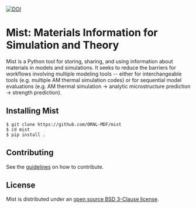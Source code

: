 [![DOI](https://zenodo.org/badge/771682646.svg)](https://zenodo.org/doi/10.5281/zenodo.10815290)
# Mist: Materials Information for Simulation and Theory
Mist is a Python tool for storing, sharing, and using information about materials in models and simulations. It seeks to reduce the barriers for workflows involving multiple modeling tools -- either for interchangeable tools (e.g. multiple AM thermal simulation codes) or for sequential model evaluations (e.g. AM thermal simulation -> analytic microstructure prediction -> strength prediction).

## Installing Mist
```
$ git clone https://github.com/ORNL-MDF/mist
$ cd mist
$ pip install .
```

## Contributing

See the [guidelines](CONTRIBUTING.md) on how to contribute.


## License

Mist is distributed under an [open source BSD 3-Clause license](LICENSE.md).
